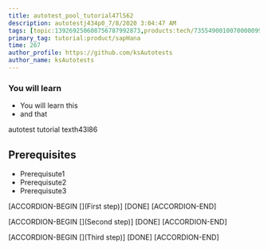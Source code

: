 ```yaml
---
title: autotest_pool_tutorial47lS62
description: autotestj434p0_7/8/2020 3:04:47 AM
tags: [topic:139269250608756787992873,products:tech/73554900100700000996,tutorial:experience/advanced]
primary_tag: tutorial:product/sapHana
time: 267
author_profile: https://github.com/ksAutotests
author_name: ksAutotests
---
```

### You will learn
- You will learn this
- and that

autotest tutorial texth43l86

## Prerequisites
- Prerequisute1
- Prerequisute2
- Prerequisute3

[ACCORDION-BEGIN [](First step)]
[DONE]
[ACCORDION-END]

[ACCORDION-BEGIN [](Second step)]
[DONE]
[ACCORDION-END]

[ACCORDION-BEGIN [](Third step)]
[DONE]
[ACCORDION-END]

